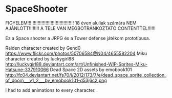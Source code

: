 # SpaceShooter

FIGYELEM!!!!!!!!!!!!!!!!!!!!!!!!!!!!!!!!!!!!
18 éven aluliak számára NEM AJÁNLOTT!!!!!!!!
A TELE VAN MEGBOTRÁNKOZTATÓ CONTENTTEL!!!!!!

Ez a Space shooter a JRPG és a Tower defense játékom prototípusa.

Raiden character created by Gend0 https://www.flickr.com/photos/50706584@N04/4655582204
Miku character created by luckygirl88 http://luckygirl88.deviantart.com/art/Unfinished-WIP-Sprites-Miku-Hatsune-337910066
Dead Space 2D assets by emobook101 http://fc04.deviantart.net/fs70/i/2012/173/7/e/dead_space_sprite_collection_of_doom___v1_2___by_emobook101-d53j6c2.png

I had to add animations to every character.